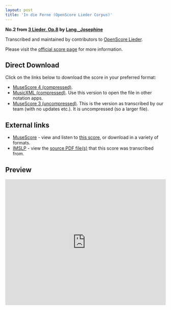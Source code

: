 ```yaml
---
layout: post
title: 'In die Ferne (OpenScore Lieder Corpus)'
---
```


__No.2 from [3 Lieder, Op.8](https://fourscoreandmore.org/OpenScore/Lang%2C_Josephine/3_Lieder%2C_Op.8/) by [Lang,_Josephine](https://fourscoreandmore.org/OpenScore/Lang%2C_Josephine)__

Transcribed and maintained by contributors to [OpenScore Lieder].

Please visit the [official score page] for more information.

[official score page]: https://musescore.com/openscore-lieder-corpus/scores/6088768
[OpenScore Lieder]: https://musescore.com/openscore-lieder-corpus

## Direct Download

Click on the links below to download the score in your preferred format:
- [MuseScore 4 (compressed)](https://fourscoreandmore.org/OpenScore/Lang%2C_Josephine/3_Lieder%2C_Op.8/2_In_die_Ferne.mscz).
- [MusicXML (compressed)](https://fourscoreandmore.org/OpenScore/Lang%2C_Josephine/3_Lieder%2C_Op.8/2_In_die_Ferne.mxl). Use this version to open the file in other notation apps.
- [MuseScore 3 (uncompressed)](https://raw.githubusercontent.com/OpenScore/Lieder/refs/heads/main/scores/Lang%2C_Josephine/3_Lieder%2C_Op.8/2_In_die_Ferne/lc6088768.mscx). This is the version as transcribed by our team (with no updates etc.). It is uncompressed (so a larger file).

## External links

- [MuseScore] - view and listen to [this score][MuseScore], or download in a variety of formats.
- [IMSLP] - view the [source PDF file(s)][IMSLP] that this score was transcribed from.

[MuseScore]: https://musescore.com/score/6088768
[IMSLP]: https://imslp.org/wiki/Special:ReverseLookup/616461

## Preview

<iframe width="100%" height="394" src="https://musescore.com/openscore-lieder-corpus/scores/6088768/embed" frameborder="0" allowfullscreen allow="autoplay; fullscreen"></iframe>
